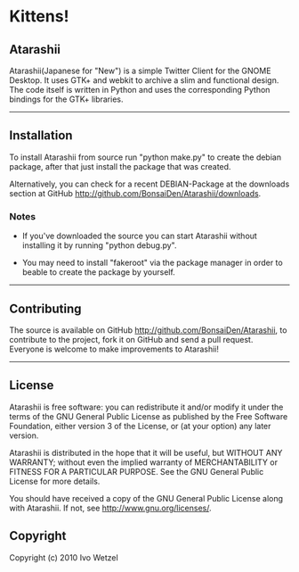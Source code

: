 # Kittens!

## Atarashii
Atarashii(Japanese for "New") is a simple Twitter Client for the GNOME Desktop.
It uses GTK+ and webkit to archive a slim and functional design.
The code itself is written in Python and uses the corresponding Python bindings for the GTK+ libraries.

- - -

## Installation
To install Atarashii from source run "python make.py" to create the debian package, after that just install the package that was created. 

Alternatively, you can check for a recent DEBIAN-Package at the downloads
section at GitHub <http://github.com/BonsaiDen/Atarashii/downloads>.

### Notes
* If you've downloaded the source you can start Atarashii without installing it by running "python debug.py".

* You may need to install "fakeroot" via the package manager in order to beable to create the package by yourself.

- - -

## Contributing
The source is available on GitHub <http://github.com/BonsaiDen/Atarashii>, to
contribute to the project, fork it on GitHub and send a pull request.
Everyone is welcome to make improvements to Atarashii!

- - -

## License
Atarashii is free software: you can redistribute it and/or 
modify it under the terms of the GNU General Public License as published by
the Free Software Foundation, either version 3 of the License, or
(at your option) any later version.

Atarashii is distributed in the hope that it will be useful,
but WITHOUT ANY WARRANTY; without even the implied warranty of
MERCHANTABILITY or FITNESS FOR A PARTICULAR PURPOSE.  See the
GNU General Public License for more details.

You should have received a copy of the GNU General Public License along with
Atarashii. If not, see <http://www.gnu.org/licenses/>.

## Copyright
Copyright (c) 2010 Ivo Wetzel
